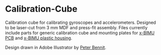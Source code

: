 Calibration-Cube
================

Calibration cube for calibrating gyroscopes and accelerometers.  Designed to be laser-cut from 3 mm MDF and press-fit  assembly.  Files currently include parts for generic calibration cube and mounting plates for [x-BIMU PCB](http://www.x-io.co.uk/products/x-bimu/) and [x-BIMU plastic housing](http://www.x-io.co.uk/products/x-bimu-accessories/x-bimu-plastic-housing/).

Design drawn in Adobe Illustrator by [Peter Bennit](http://www.peteinfo.com/).
